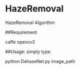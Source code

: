 # HazeRemoval
HazeRemoval Algorithm



##Requirement

caffe
opencv2


##Usage: simply type

python DehazeNet.py image_path
